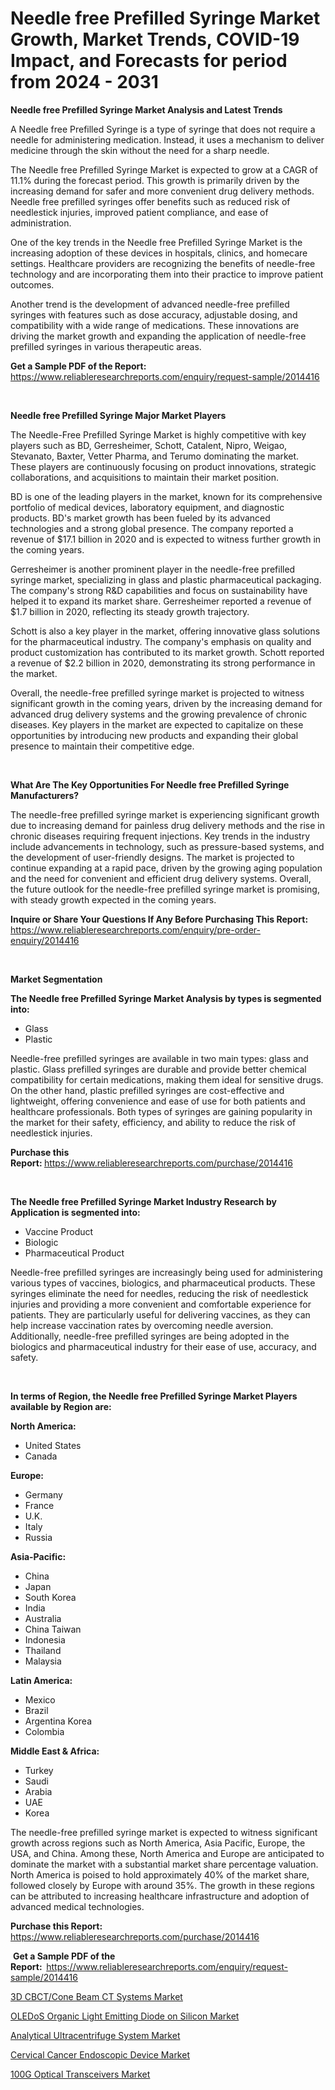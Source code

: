 <p><h1>Needle free Prefilled Syringe Market Growth, Market Trends, COVID-19 Impact, and Forecasts for period from 2024 - 2031</h1></p><p><strong>Needle free Prefilled Syringe Market Analysis and Latest Trends</strong></p>
<p><p>A Needle free Prefilled Syringe is a type of syringe that does not require a needle for administering medication. Instead, it uses a mechanism to deliver medicine through the skin without the need for a sharp needle.</p><p>The Needle free Prefilled Syringe Market is expected to grow at a CAGR of 11.1% during the forecast period. This growth is primarily driven by the increasing demand for safer and more convenient drug delivery methods. Needle free prefilled syringes offer benefits such as reduced risk of needlestick injuries, improved patient compliance, and ease of administration.</p><p>One of the key trends in the Needle free Prefilled Syringe Market is the increasing adoption of these devices in hospitals, clinics, and homecare settings. Healthcare providers are recognizing the benefits of needle-free technology and are incorporating them into their practice to improve patient outcomes.</p><p>Another trend is the development of advanced needle-free prefilled syringes with features such as dose accuracy, adjustable dosing, and compatibility with a wide range of medications. These innovations are driving the market growth and expanding the application of needle-free prefilled syringes in various therapeutic areas.</p></p>
<p><strong>Get a Sample PDF of the Report:&nbsp;</strong> <a href="https://www.reliableresearchreports.com/enquiry/request-sample/2014416">https://www.reliableresearchreports.com/enquiry/request-sample/2014416</a></p>
<p>&nbsp;</p>
<p><strong>Needle free Prefilled Syringe Major Market Players</strong></p>
<p><p>The Needle-Free Prefilled Syringe Market is highly competitive with key players such as BD, Gerresheimer, Schott, Catalent, Nipro, Weigao, Stevanato, Baxter, Vetter Pharma, and Terumo dominating the market. These players are continuously focusing on product innovations, strategic collaborations, and acquisitions to maintain their market position.</p><p>BD is one of the leading players in the market, known for its comprehensive portfolio of medical devices, laboratory equipment, and diagnostic products. BD's market growth has been fueled by its advanced technologies and a strong global presence. The company reported a revenue of $17.1 billion in 2020 and is expected to witness further growth in the coming years.</p><p>Gerresheimer is another prominent player in the needle-free prefilled syringe market, specializing in glass and plastic pharmaceutical packaging. The company's strong R&D capabilities and focus on sustainability have helped it to expand its market share. Gerresheimer reported a revenue of $1.7 billion in 2020, reflecting its steady growth trajectory.</p><p>Schott is also a key player in the market, offering innovative glass solutions for the pharmaceutical industry. The company's emphasis on quality and product customization has contributed to its market growth. Schott reported a revenue of $2.2 billion in 2020, demonstrating its strong performance in the market.</p><p>Overall, the needle-free prefilled syringe market is projected to witness significant growth in the coming years, driven by the increasing demand for advanced drug delivery systems and the growing prevalence of chronic diseases. Key players in the market are expected to capitalize on these opportunities by introducing new products and expanding their global presence to maintain their competitive edge.</p></p>
<p>&nbsp;</p>
<p><strong>What Are The Key Opportunities For Needle free Prefilled Syringe Manufacturers?</strong></p>
<p><p>The needle-free prefilled syringe market is experiencing significant growth due to increasing demand for painless drug delivery methods and the rise in chronic diseases requiring frequent injections. Key trends in the industry include advancements in technology, such as pressure-based systems, and the development of user-friendly designs. The market is projected to continue expanding at a rapid pace, driven by the growing aging population and the need for convenient and efficient drug delivery systems. Overall, the future outlook for the needle-free prefilled syringe market is promising, with steady growth expected in the coming years.</p></p>
<p><strong>Inquire or Share Your Questions If Any Before Purchasing This Report:</strong> <a href="https://www.reliableresearchreports.com/enquiry/pre-order-enquiry/2014416">https://www.reliableresearchreports.com/enquiry/pre-order-enquiry/2014416</a></p>
<p>&nbsp;</p>
<p><strong>Market Segmentation</strong></p>
<p><strong>The Needle free Prefilled Syringe Market Analysis by types is segmented into:</strong></p>
<p><ul><li>Glass</li><li>Plastic</li></ul></p>
<p><p>Needle-free prefilled syringes are available in two main types: glass and plastic. Glass prefilled syringes are durable and provide better chemical compatibility for certain medications, making them ideal for sensitive drugs. On the other hand, plastic prefilled syringes are cost-effective and lightweight, offering convenience and ease of use for both patients and healthcare professionals. Both types of syringes are gaining popularity in the market for their safety, efficiency, and ability to reduce the risk of needlestick injuries.</p></p>
<p><strong>Purchase this Report:&nbsp;</strong><a href="https://www.reliableresearchreports.com/purchase/2014416">https://www.reliableresearchreports.com/purchase/2014416</a></p>
<p>&nbsp;</p>
<p><strong>The Needle free Prefilled Syringe Market Industry Research by Application is segmented into:</strong></p>
<p><ul><li>Vaccine Product</li><li>Biologic</li><li>Pharmaceutical Product</li></ul></p>
<p><p>Needle-free prefilled syringes are increasingly being used for administering various types of vaccines, biologics, and pharmaceutical products. These syringes eliminate the need for needles, reducing the risk of needlestick injuries and providing a more convenient and comfortable experience for patients. They are particularly useful for delivering vaccines, as they can help increase vaccination rates by overcoming needle aversion. Additionally, needle-free prefilled syringes are being adopted in the biologics and pharmaceutical industry for their ease of use, accuracy, and safety.</p></p>
<p>&nbsp;</p>
<p><strong>In terms of Region, the Needle free Prefilled Syringe Market Players available by Region are:</strong></p>
<p>
    <p> <strong> North America: </strong>
        <ul>
            <li>United States</li>
            <li>Canada</li>
        </ul>
        </p> 
    <p> <strong> Europe: </strong>
        <ul>
            <li>Germany</li>
            <li>France</li>
            <li>U.K.</li>
            <li>Italy</li>
            <li>Russia</li>
        </ul>
        </p> 
    <p> <strong> Asia-Pacific: </strong>
        <ul>
            <li>China</li>
            <li>Japan</li>
            <li>South Korea</li>
            <li>India</li>
            <li>Australia</li>
            <li>China Taiwan</li>
            <li>Indonesia</li>
            <li>Thailand</li>
            <li>Malaysia</li>
        </ul>
        </p> 
    <p> <strong> Latin America: </strong>
        <ul>
            <li>Mexico</li>
            <li>Brazil</li>
            <li>Argentina Korea</li>
            <li>Colombia</li>
        </ul>
        </p> 
    <p> <strong> Middle East & Africa: </strong>
        <ul>
            <li>Turkey</li>
            <li>Saudi</li>
            <li>Arabia</li>
            <li>UAE</li>
            <li>Korea</li>
        </ul>
    </p>
    </p>
<p><p>The needle-free prefilled syringe market is expected to witness significant growth across regions such as North America, Asia Pacific, Europe, the USA, and China. Among these, North America and Europe are anticipated to dominate the market with a substantial market share percentage valuation. North America is poised to hold approximately 40% of the market share, followed closely by Europe with around 35%. The growth in these regions can be attributed to increasing healthcare infrastructure and adoption of advanced medical technologies.</p></p>
<p><strong>Purchase this Report: </strong><a href="https://www.reliableresearchreports.com/purchase/2014416">https://www.reliableresearchreports.com/purchase/2014416</a></p>
<p>&nbsp;<strong>Get a Sample PDF of the Report:&nbsp;&nbsp;</strong><a href="https://www.reliableresearchreports.com/enquiry/request-sample/2014416">https://www.reliableresearchreports.com/enquiry/request-sample/2014416</a></p>
<p><strong></strong></p>
<p><p><a href="https://extreme-scabiosa-c81.notion.site/3D-CBCT-Cone-Beam-CT-Systems-Market-Offer-Valuable-Insights-into-Market-Size-Market-Share-Market-T-ac76372d274d4c01aa5b093860e80ba2">3D CBCT/Cone Beam CT Systems Market</a></p><p><a href="https://view.publitas.com/reportprime-1/oledos-organic-light-emitting-diode-on-silicon-market-analysis-and-market-size-global-industry-overview-market-segmentation-and-forecast-2024-to-2031/">OLEDoS Organic Light Emitting Diode on Silicon Market</a></p><p><a href="https://adventurous-uranium-ef9.notion.site/Analytical-Ultracentrifuge-System-Market-Share-Market-New-Trends-Analysis-Report-By-Type-By-Appli-636385af6a7742b499a10ca684cc9773">Analytical Ultracentrifuge System Market</a></p><p><a href="https://carnation-joke-41f.notion.site/Cervical-Cancer-Endoscopic-Device-Market-with-the-goal-of-estimating-the-market-size-and-future-grow-2618b52583cd459cb1a46b35bc055127">Cervical Cancer Endoscopic Device Market</a></p><p><a href="https://view.publitas.com/reportprime-1/100g-optical-transceivers-market-size-evaluating-its-market-trends-growth-and-projections-2024-2031/">100G Optical Transceivers Market</a></p></p>